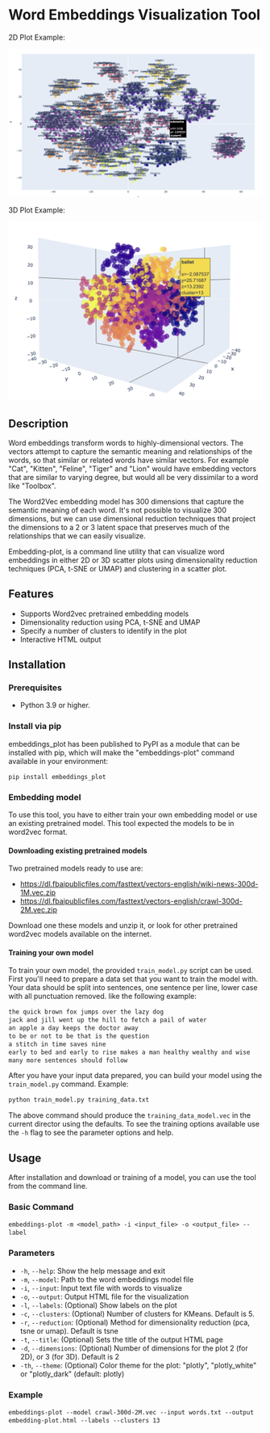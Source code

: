 # Word Embeddings Visualization Tool

2D Plot Example:

![example-plot](https://raw.githubusercontent.com/robert-mcdermott/embeddings_plot/main/images/example.png)

3D Plot Example:

![example-plot](https://raw.githubusercontent.com/robert-mcdermott/embeddings_plot/main/images/example3d.png)

## Description

Word embeddings transform words to highly-dimensional vectors. The vectors attempt to capture the semantic meaning and relationships of the words, so that similar or related words have similar vectors. For example "Cat", "Kitten", "Feline", "Tiger" and "Lion" would have embedding vectors that are similar to varying degree, but would all be very dissimilar to a word like "Toolbox".

The Word2Vec embedding model has 300 dimensions that capture the semantic meaning of each word. It's not possible to visualize 300 dimensions, but we can use dimensional reduction techniques that project the dimensions to a 2 or 3 latent space that preserves much of the relationships that we can easily visualize. 

Embedding-plot, is a command line utility that can visualize word embeddings in either 2D or 3D scatter plots using dimensionality reduction techniques (PCA, t-SNE or UMAP) and clustering in a scatter plot. 

## Features

- Supports Word2vec pretrained embedding models 
- Dimensionality reduction using PCA, t-SNE and UMAP
- Specify a number of clusters to identify in the plot
- Interactive HTML output

## Installation

### Prerequisites
- Python 3.9 or higher.

### Install via pip

embeddings_plot has been published to PyPI as a module that can be installed with pip, which will make the "embeddings-plot" command available in your environment:

```
pip install embeddings_plot 
```

### Embedding model

To use this tool, you have to either train your own embedding model or use an existing pretrained model. This tool expected the models to be in word2vec format. 

#### Downloading existing pretrained models 

Two pretrained models ready to use are:

- https://dl.fbaipublicfiles.com/fasttext/vectors-english/wiki-news-300d-1M.vec.zip
- https://dl.fbaipublicfiles.com/fasttext/vectors-english/crawl-300d-2M.vec.zip

Download one these models and unzip it, or look for other pretrained word2vec models available on the internet.

#### Training your own model

To train your own model, the provided `train_model.py` script can be used. First you'll need to prepare a data set that you want to train the model with. Your data should be split into sentences, one sentence per line, lower case with all punctuation removed. like the following example: 


```text
the quick brown fox jumps over the lazy dog
jack and jill went up the hill to fetch a pail of water
an apple a day keeps the doctor away
to be or not to be that is the question
a stitch in time saves nine
early to bed and early to rise makes a man healthy wealthy and wise
many more sentences should follow
```

After you have your input data prepared, you can build your model using the `train_model.py` command.  Example:


```bash
python train_model.py training_data.txt
```

The above command should produce the `training_data_model.vec` in the current director using the defaults.  To see the training options available use the `-h` flag to see the parameter options and help.

## Usage

After installation and download or training of a model, you can use the tool from the command line.

### Basic Command
```
embeddings-plot -m <model_path> -i <input_file> -o <output_file> --label
```

### Parameters
- `-h`,  `--help`: Show the help message and exit 
- `-m`,  `--model`: Path to the word embeddings model file
- `-i`,  `--input`: Input text file with words to visualize
- `-o`,  `--output`: Output HTML file for the visualization
- `-l`,  `--labels`: (Optional) Show labels on the plot
- `-c`,  `--clusters`: (Optional) Number of clusters for KMeans. Default is 5.
- `-r`,  `--reduction`: (Optional) Method for dimensionality reduction (pca, tsne or umap). Default is tsne
- `-t`,  `--title`: (Optional) Sets the title of the output HTML page
- `-d`,  `--dimensions`: (Optional) Number of dimensions for the plot 2 (for 2D), or 3 (for 3D). Default is 2
- `-th`, `--theme`: (Optional) Color theme for the plot: "plotly", "plotly_white" or "plotly_dark" (default: plotly)


### Example
```
embeddings-plot --model crawl-300d-2M.vec --input words.txt --output embedding-plot.html --labels --clusters 13 
```

